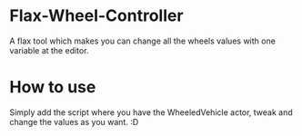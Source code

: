 # Flax-Wheel-Controller
A flax tool which makes you can change all the wheels values with one variable at the editor.

# How to use
Simply add the script where you have the WheeledVehicle actor, tweak and change the values as you want. :D
